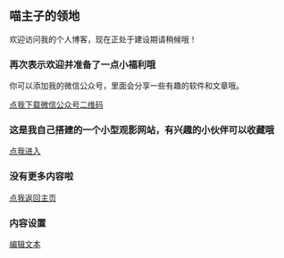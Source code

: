 ## 喵主子的领地


欢迎访问我的个人博客，现在正处于建设期请稍候哦！



### 再次表示欢迎并准备了一点小福利哦

你可以添加我的微信公众号，里面会分享一些有趣的软件和文章哦。

[点我下载微信公众号二维码](https://share.weiyun.com/5Q5jC4L)


### 这是我自己搭建的一个小型观影网站，有兴趣的小伙伴可以收藏哦

[点我进入](http://tv.knot-ido.tk)


### 没有更多内容啦
[点我返回主页](http://ph.knot-ido.tk)


### 内容设置
 [编辑文本](https://github.com/knot-ido/bk/edit/master/README.md) 

